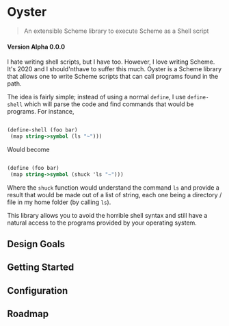 # Oyster

> An extensible Scheme library to execute Scheme as a Shell script

#### Version Alpha 0.0.0



I hate writing shell scripts, but I have too. However, I love writing Scheme. It's 2020 and I should'nthave to suffer this much. Oyster is a Scheme library that allows one to write Scheme scripts that can call programs found in the path.

The idea is fairly simple; instead of using a normal `define`, I use `define-shell` which will parse the code and find commands that would be programs. For instance,

```Scheme

(define-shell (foo bar)
 (map string->symbol (ls "~")))

```

Would become


```Scheme

(define (foo bar)
 (map string->symbol (shuck 'ls "~")))

```

Where the `shuck` function would understand the command `ls` and provide a result that would be made out of a list of string, each one being a directory / file in my home folder (by calling `ls`).

This library allows you to avoid the horrible shell syntax and still have a natural access to the programs provided by your operating system.

## Design Goals

## Getting Started

## Configuration

## Roadmap
